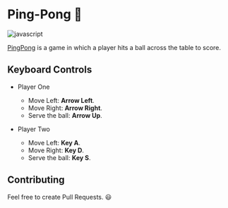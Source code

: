 # Ping-Pong :ping_pong:
![javascript](https://img.shields.io/github/languages/top/bryansouza/ping-pong.github.io)

[PingPong](https://bryansouza.github.io/ping-pong.github.io/) is a game in which a player hits a ball across the table to score.

## Keyboard Controls
- Player One
  - Move Left: **Arrow Left**.
  - Move Right: **Arrow Right**.
  - Serve the ball: **Arrow Up**.

- Player Two
  - Move Left: **Key A**.
  - Move Right: **Key D**.
  - Serve the ball: **Key S**.
  
## Contributing
Feel free to create Pull Requests. :smiley:

